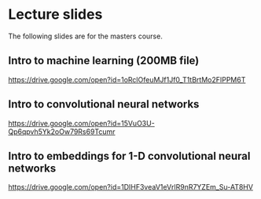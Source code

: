 # Lecture slides

The following slides are for the masters course.

## Intro to machine learning (200MB file)
https://drive.google.com/open?id=1oRclOfeuMJf1Jf0_T1tBrtMo2FIPPM6T

## Intro to convolutional neural networks
https://drive.google.com/open?id=15VuO3U-Qp6qpvh5Yk2oOw79Rs69Tcumr

## Intro to embeddings for 1-D convolutional neural networks
https://drive.google.com/open?id=1DIHF3veaV1eVrlR9nR7YZEm_Su-AT8HV

